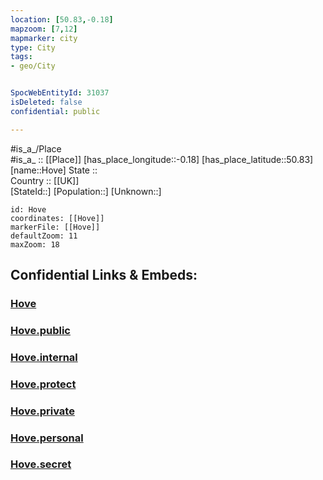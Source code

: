 ```yaml
---
location: [50.83,-0.18] 
mapzoom: [7,12] 
mapmarker: city 
type: City
tags:
- geo/City


SpocWebEntityId: 31037
isDeleted: false
confidential: public

---
```

#is_a_/Place  
#is_a_ :: [[Place]] 
[has_place_longitude::-0.18] 
[has_place_latitude::50.83] 
[name::Hove] 
State ::  
Country :: [[UK]]  
[StateId::] 
[Population::] 
[Unknown::] 


```leaflet
id: Hove
coordinates: [[Hove]] 
markerFile: [[Hove]] 
defaultZoom: 11 
maxZoom: 18
```


## Confidential Links & Embeds: 

### [Hove](/_Standards/Earth/Continent/Europe/Europe~North/UK/England/Regions~England/South_East_England/Brighton_and_Hove/cities~Brighton_and_Hove/Hove.md) 

### [Hove.public](/_public/Earth/Continent/Europe/Europe~North/UK/England/Regions~England/South_East_England/Brighton_and_Hove/cities~Brighton_and_Hove/Hove.public.md) 

### [Hove.internal](/_internal/Earth/Continent/Europe/Europe~North/UK/England/Regions~England/South_East_England/Brighton_and_Hove/cities~Brighton_and_Hove/Hove.internal.md) 

### [Hove.protect](/_protect/Earth/Continent/Europe/Europe~North/UK/England/Regions~England/South_East_England/Brighton_and_Hove/cities~Brighton_and_Hove/Hove.protect.md) 

### [Hove.private](/_private/Earth/Continent/Europe/Europe~North/UK/England/Regions~England/South_East_England/Brighton_and_Hove/cities~Brighton_and_Hove/Hove.private.md) 

### [Hove.personal](/_personal/Earth/Continent/Europe/Europe~North/UK/England/Regions~England/South_East_England/Brighton_and_Hove/cities~Brighton_and_Hove/Hove.personal.md) 

### [Hove.secret](/_secret/Earth/Continent/Europe/Europe~North/UK/England/Regions~England/South_East_England/Brighton_and_Hove/cities~Brighton_and_Hove/Hove.secret.md)

